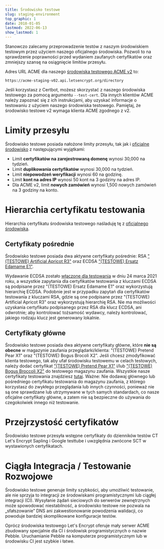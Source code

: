 ```yaml
---
title: Środowisko testowe
slug: staging-environment
top_graphic: 1
date: 2018-01-05
lastmod: 2022-06-13
show_lastmod: 1
---
```



Stanowczo zalecamy przeprowadzenie testów z naszym środowiskiem testowym przez użyciem naszego oficjalnego środowiska. Pozwoli to na sprawdzenie poprawności przed wydaniem zaufanych certyfikatów oraz zmniejszy szansę na osiągnięcie limitów przesyłu.

Adres URL ACME dla naszego [środowiska testowego ACME v2](https://community.letsencrypt.org/t/staging-endpoint-for-acme-v2/49605) to:

`https://acme-staging-v02.api.letsencrypt.org/directory`

Jeśli korzystasz z Certbot, możesz skorzystać z naszego środowiska testowego za pomocą argumentu `--test-cert`. Dla innych klientów ACME należy zapoznać się z ich instrukcjami, aby uzyskać informacje o testowaniu z użyciem naszego środowiska testowego. Pamiętaj, że środowisko testowe v2 wymaga klienta ACME zgodnego z v2.

# Limity przesyłu

Środowisko testowe posiada nałożone limity przesyłu, tak jak i [oficjalne środowisko](/docs/rate-limits) z następującymi wyjątkami:

* Limit **certyfikatów na zarejestrowaną domenę** wynosi 30,000 na tydzień.
* Limit **duplikowania certyfikatów** wynosi 30,000 na tydzień.
* Limit **niepowodzeń weryfikacji** wynosi 60 na godzinę.
* Limit **kont na adres IP** wynosi 50 kont na 3 godziny na adres IP.
* Dla ACME v2, limit **nowych zamówień** wynosi 1,500 nowych zamówień na 3 godziny na konto.

# Hierarchia certyfikatu testowania

Hierarchia certyfikatu środowiska testowego naśladuję tę z [oficjalnego środowiska](/certificates).

## Certyfikaty pośrednie

Środowisko testowe posiada dwa aktywne certyfikaty pośrednie: RSA ["(TESTOWE) Artificial Apricot R3"](/certs/staging/letsencrypt-stg-int-r3.pem) oraz ECDSA ["(TESTOWE) Ersatz Edamame E1"](/certs/staging/letsencrypt-stg-int-e1.pem).

Wydawanie ECDSA zostało [włączone dla testowania](https://community.letsencrypt.org/t/ecdsa-issuance-available-in-staging-march-24/147839) w dniu 24 marca 2021 roku, a wszystkie zapytania dla certyfikatów testowania z kluczami ECDSA są podpisane przez "(TESTOWE) Ersatz Edamame E1" oraz wykorzystują hierarchię ECDSA. Podobnie jest w przypadku zapytań dla certyfikatów testowania z kluczami RSA, gdzie są one podpisane przez "(TESTOWE) Artificial Apricot R3" oraz wykorzystują hierarchię RSA. Nie ma możliwości uzyskania certyfikatu podpisanego przez RSA dla klucz ECDSA, ani odwrotnie; aby kontrolować tożsamość wydawcy, należy kontrolować, jakiego rodzaju klucz jest generowany lokalnie.

## Certyfikaty główne

Środowisko testowe posiada dwa aktywne certyfikaty główne, które **nie są obecne** w magazynie zaufania przeglądarki/klienta: "(TESTOWE) Pretend Pear X1" oraz "(TESTOWE) Bogus Brocoli X2". Jeśli chcesz zmodyfikować klienta testowego, tak aby ufał środowisku testowemu w celach testowych, należy dodać certyfikat ["(TESTOWE) Pretend Pear X1"](/certs/staging/letsencrypt-stg-root-x1.pem) i/lub ["(TESTOWE) Bogus Broccoli X2"](/certs/staging/letsencrypt-stg-root-x2.pem) do testowego magazynu zaufania. Wszystkie nasze certyfikaty testowania znajdziesz [tutaj](https://github.com/letsencrypt/website/tree/master/static/certs/staging).  Ważne: Nie dodawaj głównego lub pośredniego certyfikatu testowania do magazynu zaufania, z którego korzystasz do zwykłego przeglądania lub innych czynności, ponieważ nie są one sprawdzane lub utrzymywane w tych samych standardach, co nasze oficjalne certyfikaty główne, a zatem nie są bezpieczne do używania do czegokolwiek innego niż testowanie.

# Przejrzystość certyfikatów

Środowisko testowe przesyła wstępne certyfikaty do dzienników testów CT Let's Encrypt Sapling i Google testtube i uwzględnia zwrócone SCT w wystawionych certyfikatach.

# Ciągła Integracja / Testowanie Rozwojowe

Środowisko testowe generuje limity szybkości, aby umożliwić testowanie, ale nie sprzyja to integracji ze środowiskami programistycznymi lub ciągłej integracji (CI). Wysyłanie żądań sieciowych do serwerów zewnętrznych może spowodować niestabilność, a środowisko testowe nie pozwala na „sfałszowanie” DNS ani zakwestionowanie powodzenia walidacji, co powoduje bardziej skomplikowane konfiguracje testów.

Oprócz środowiska testowego Let's Encrypt oferuje mały serwer ACME zbudowany specjalnie dla CI i środowisk programistycznych o nazwie Pebble. Uruchamianie Pebble na komputerze programistycznym lub w środowisku CI jest szybkie i łatwe.
